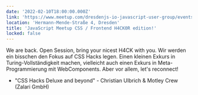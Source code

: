 ```yaml
---
date: '2022-02-10T18:00:00.000Z'
link: 'https://www.meetup.com/dresdenjs-io-javascript-user-group/events/283722655'
location: 'Hermann-Mende-Straße 4, Dresden'
title: 'JavaScript Meetup CSS / Frontend H4CK0R edition!'
locked: false
---
```

We are back. Open Session, bring your nicest H4CK with you. Wir werden ein bisschen den Fokus auf CSS Hacks legen. Einen kleinen Exkurs in Turing-Vollständigkeit machen, vielleicht auch einen Exkurs in Meta-Programmierung mit WebComponents. Aber vor allem, let's reconnect!

* "CSS Hacks Deluxe and beyond" - Christian Ulbrich & Motley Crew (Zalari GmbH)
